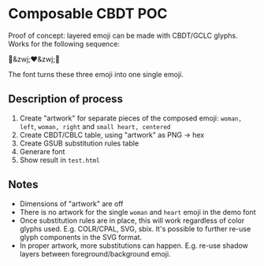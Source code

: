 # Composable CBDT POC

Proof of concept: layered emoji can be made with CBDT/GCLC glyphs. Works for the following sequence:

👩&amp;zwj;❤️&amp;zwj;👩

The font turns these three emoji into one single emoji.

## Description of process

1. Create "artwork" for separate pieces of the composed emoji: `woman, left`, `woman, right` and `small heart, centered`
2. Create CBDT/CBLC table, using "artwork" as PNG → hex
2. Create GSUB substitution rules table
3. Generare font
4. Show result in `test.html`

## Notes

- Dimensions of "artwork" are off
- There is no artwork for the single `woman` and `heart` emoji in the demo font
- Once substitution rules are in place, this will work regardless of color glyphs used. E.g. COLR/CPAL, SVG, sbix. It's possible to further re-use glyph components in the SVG format.
- In proper artwork, more substitutions can happen. E.g. re-use shadow layers between foreground/background emoji.